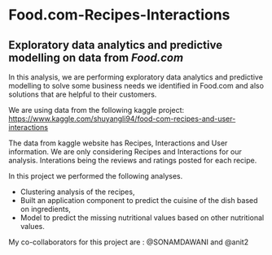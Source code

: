 # Food.com-Recipes-Interactions

## Exploratory data analytics and predictive modelling on data from *Food.com*

In this analysis, we are performing exploratory data analytics and predictive modelling to solve some business needs we identified in Food.com and also solutions that are helpful to their customers.

We are using data from the following kaggle project: https://www.kaggle.com/shuyangli94/food-com-recipes-and-user-interactions

The data from kaggle website has Recipes, Interactions and User information. We are only considering Recipes and Interactions for our analysis. Interations being the reviews and ratings posted for each recipe.

In this project we performed the following analyses. 
* Clustering analysis of the recipes,
* Built an application component to predict the cuisine of the dish based on ingredients,
* Model to predict the missing nutritional values based on other nutritional values.


My co-collaborators for this project are :
@SONAMDAWANI and @anit2
